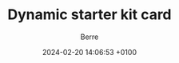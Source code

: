 ---
layout: skits
title:  Dynamic starter kit card
date:   2024-02-20 14:06:53 +0100
author: Berre
categories:
    - Prediction
image: src/assets/life-prediction.png
description: Example of a commonly used algorithm
excerpt: "testtesttesttesttesttesttesttesttestte
sttesttesttesttesttesttesttesttesttest
testtesttesttesttesttesttesttesttestte
sttesttesttesttesttesttesttesttesttest
testtesttesttesttesttest
"
difficulty: 5
---